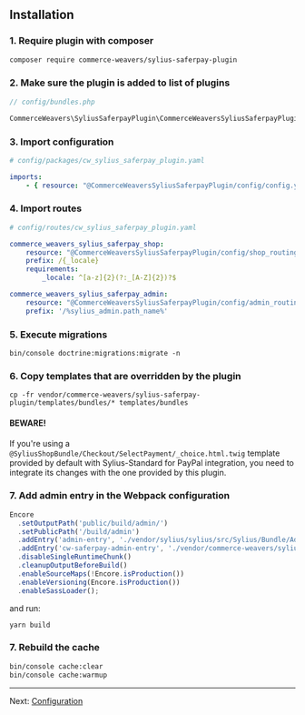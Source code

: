## Installation

### 1. Require plugin with composer

```bash
composer require commerce-weavers/sylius-saferpay-plugin
```

### 2. Make sure the plugin is added to list of plugins

```php
// config/bundles.php

CommerceWeavers\SyliusSaferpayPlugin\CommerceWeaversSyliusSaferpayPlugin::class => ['all' => true],
```

### 3. Import configuration

```yaml
# config/packages/cw_sylius_saferpay_plugin.yaml

imports:
    - { resource: "@CommerceWeaversSyliusSaferpayPlugin/config/config.yaml" }
```

### 4. Import routes

```yaml
# config/routes/cw_sylius_saferpay_plugin.yaml

commerce_weavers_sylius_saferpay_shop:
    resource: "@CommerceWeaversSyliusSaferpayPlugin/config/shop_routing.yml"
    prefix: /{_locale}
    requirements:
        _locale: ^[a-z]{2}(?:_[A-Z]{2})?$

commerce_weavers_sylius_saferpay_admin:
    resource: "@CommerceWeaversSyliusSaferpayPlugin/config/admin_routing.yml"
    prefix: '/%sylius_admin.path_name%'
```

### 5. Execute migrations

```
bin/console doctrine:migrations:migrate -n
```

### 6. Copy templates that are overridden by the plugin

```
cp -fr vendor/commerce-weavers/sylius-saferpay-plugin/templates/bundles/* templates/bundles
```

#### BEWARE!

If you're using a `@SyliusShopBundle/Checkout/SelectPayment/_choice.html.twig` template provided by default with Sylius-Standard
for PayPal integration, you need to integrate its changes with the one provided by this plugin.

### 7. Add admin entry in the Webpack configuration 

```javascript
Encore
  .setOutputPath('public/build/admin/')
  .setPublicPath('/build/admin')
  .addEntry('admin-entry', './vendor/sylius/sylius/src/Sylius/Bundle/AdminBundle/Resources/private/entry.js')
  .addEntry('cw-saferpay-admin-entry', './vendor/commerce-weavers/sylius-saferpay-plugin/assets/admin/entry.js') // <-- Add this line
  .disableSingleRuntimeChunk()
  .cleanupOutputBeforeBuild()
  .enableSourceMaps(!Encore.isProduction())
  .enableVersioning(Encore.isProduction())
  .enableSassLoader();
```

and run:

```
yarn build
```

### 7. Rebuild the cache

```bash
bin/console cache:clear
bin/console cache:warmup
```

---

Next: [Configuration](configuration.md)
